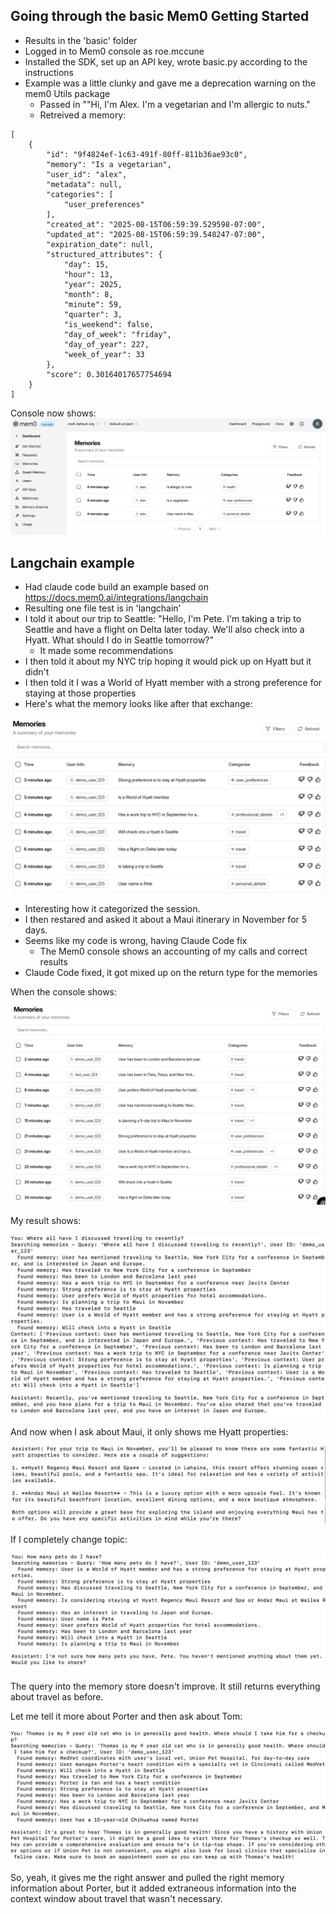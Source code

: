 ## Going through the basic Mem0 Getting Started
- Results in the 'basic' folder
- Logged in to Mem0 console as roe.mccune
- Installed the SDK, set up an API key, wrote basic.py according to the instructions
- Example was a little clunky and gave me a deprecation warning on the mem0 Utils package
    - Passed in ""Hi, I'm Alex. I'm a vegetarian and I'm allergic to nuts."
    - Retreived a memory:

```
[
    {
        "id": "9f4824ef-1c63-491f-80ff-811b36ae93c0",
        "memory": "Is a vegetarian",
        "user_id": "alex",
        "metadata": null,
        "categories": [
            "user_preferences"
        ],
        "created_at": "2025-08-15T06:59:39.529598-07:00",
        "updated_at": "2025-08-15T06:59:39.548247-07:00",
        "expiration_date": null,
        "structured_attributes": {
            "day": 15,
            "hour": 13,
            "year": 2025,
            "month": 8,
            "minute": 59,
            "quarter": 3,
            "is_weekend": false,
            "day_of_week": "friday",
            "day_of_year": 227,
            "week_of_year": 33
        },
        "score": 0.30164017657754694
    }
]
```
Console now shows:
![Alt text](img/basic-mem0.jpg)

## Langchain example
- Had claude code build an example based on https://docs.mem0.ai/integrations/langchain
- Resulting one file test is in 'langchain'
- I told it about our trip to Seattle: "Hello, I'm Pete. I'm taking a trip to Seattle and have a flight on Delta later today. We'll also check into a Hyatt. What should I do in Seattle tomorrow?"
    - It made some recommendations
- I then told it about my NYC trip hoping it would pick up on Hyatt but it didn't
- I then told it I was a World of Hyatt member with a strong preference for staying at those properties
- Here's what the memory looks like after that exchange:

![Alt text](img/langchain-session1.jpg)

- Interesting how it categorized the session.
- I then restared and asked it about a Maui itinerary in November for 5 days.
- Seems like my code is wrong, having Claude Code fix
    - The Mem0 console shows an accounting of my calls and correct results
- Claude Code fixed, it got mixed up on the return type for the memories

When the console shows:

![Alt text](img/langchain-session2.jpg)

My result shows:

![Alt text](img/langchain-session2-terminal.jpg)

And now when I ask about Maui, it only shows me Hyatt properties:

![Alt text](img/langchain-session3-terminal.jpg)

If I completely change topic:

![Alt text](img/langchain-session4-terminal.jpg)

The query into the memory store doesn't improve. It still returns everything about travel as before.

Let me tell it more about Porter and then ask about Tom:

![Alt text](img/langchain-session5-terminal.jpg)

So, yeah, it gives me the right answer and pulled the right memory information about Porter, but it added extraneous information into the context window about travel that wasn't necessary.